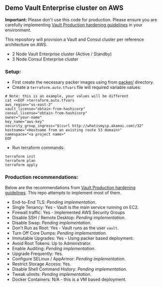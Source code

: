 ## Demo Vault Enterprise cluster on AWS
**Important:** Please don't use this code for production. Please ensure you are carefully implementing [Vault Production hardening guidelines](https://learn.hashicorp.com/vault/operations/production-hardening) in your environment.

This repository will provision a Vault and Consul cluster per reference architecture on AWS.
- 2 Node Vault Enterprise cluster (Active / Standby)
- 3 Node Consul Enterprise cluster

### Setup:
- First create the necessary packer images using from [packer/](packer/) directory.
- Create a `terraform.auto.tfvars` file will required variable values:
```
# Note: this is an example, your values will be different
cat <<EOF >terraform.auto.tfvars
aws_region="us-east-2"
vault_license="obtain-from-hashicorp"
consul_license="obtain-from-hashicorp"
owner="your-name"
key_name="aws-key"
security_group_ingress="$(curl http://whatismyip.akamai.com)/32"
hostname="<Hostname from an existing route 53 domain>"
namespace="<a project name>"
EOF
```
- Run terraform commands:
```
terraform init
terraform plan
terraform apply
```

### Production recommendations:
Below are the recommendations from [Vault Production hardening guidelines](https://learn.hashicorp.com/vault/operations/production-hardening). This repo attempts to implement most of them.

- End-to-End TLS: _Pending implementation_.
- Single Tenancy: Yes - Vault is the main service running on EC2.
- Firewall traffic: Yes - Implemented AWS Security Groups 
- Disable SSH / Remote Desktop: _Pending implementation_.
- Disable Swap: _Pending implementation_.
- Don't Run as Root: Yes - Vault runs as the user `vault`.
- Turn Off Core Dumps: _Pending implementation_.
- Immutable Upgrades: Yes - Using packer based deployment.
- Avoid Root Tokens: Up to Administrator.
- Enable Auditing: _Pending implementation_.
- Upgrade Frequently: Yes.
- Configure SELinux / AppArmor: _Pending implementation_.
- Restrict Storage Access: Yes.
- Disable Shell Command History: _Pending implementation_.
- Tweak ulimits: _Pending implementation_.
- Docker Containers: N/A - this is a VM based deployment.

